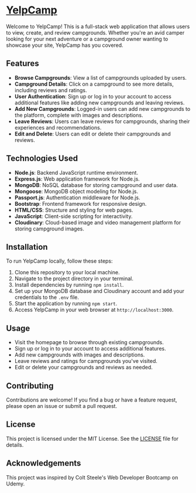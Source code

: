 # [YelpCamp](https://yelpcamp-9xc9.onrender.com/)

Welcome to YelpCamp! This is a full-stack web application that allows users to view, create, and review campgrounds. Whether you're an avid camper looking for your next adventure or a campground owner wanting to showcase your site, YelpCamp has you covered.

## Features

- **Browse Campgrounds**: View a list of campgrounds uploaded by users.
- **Campground Details**: Click on a campground to see more details, including reviews and ratings.
- **User Authentication**: Sign up or log in to your account to access additional features like adding new campgrounds and leaving reviews.
- **Add New Campgrounds**: Logged-in users can add new campgrounds to the platform, complete with images and descriptions.
- **Leave Reviews**: Users can leave reviews for campgrounds, sharing their experiences and recommendations.
- **Edit and Delete**: Users can edit or delete their campgrounds and reviews.

## Technologies Used

- **Node.js**: Backend JavaScript runtime environment.
- **Express.js**: Web application framework for Node.js.
- **MongoDB**: NoSQL database for storing campground and user data.
- **Mongoose**: MongoDB object modeling for Node.js.
- **Passport.js**: Authentication middleware for Node.js.
- **Bootstrap**: Frontend framework for responsive design.
- **HTML/CSS**: Structure and styling for web pages.
- **JavaScript**: Client-side scripting for interactivity.
- **Cloudinary**: Cloud-based image and video management platform for storing campground images.

## Installation

To run YelpCamp locally, follow these steps:

1. Clone this repository to your local machine.
2. Navigate to the project directory in your terminal.
3. Install dependencies by running `npm install`.
4. Set up your MongoDB database and Cloudinary account and add your credentials to the `.env` file.
5. Start the application by running `npm start`.
6. Access YelpCamp in your web browser at `http://localhost:3000`.

## Usage

- Visit the homepage to browse through existing campgrounds.
- Sign up or log in to your account to access additional features.
- Add new campgrounds with images and descriptions.
- Leave reviews and ratings for campgrounds you've visited.
- Edit or delete your campgrounds and reviews as needed.

## Contributing

Contributions are welcome! If you find a bug or have a feature request, please open an issue or submit a pull request.

## License

This project is licensed under the MIT License. See the [LICENSE](LICENSE) file for details.

## Acknowledgements

This project was inspired by Colt Steele's Web Developer Bootcamp on Udemy.
